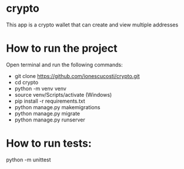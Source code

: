 # crypto
This app is a crypto wallet that can create and view multiple addresses


# How to run the project

Open terminal and run the following commands:
- git clone https://github.com/ionescucosti/crypto.git
- cd crypto
- python -m venv venv
- source venv/Scripts/activate (Windows)
- pip install -r requirements.txt
- python manage.py makemigrations
- python manage.py migrate
- python manage.py runserver


# How to run tests:
python -m unittest
